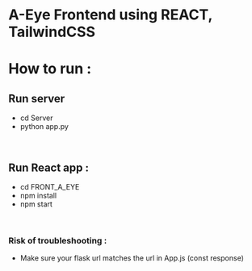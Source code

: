 # A-Eye Frontend using REACT, TailwindCSS

# How to run :

## Run server

- cd Server
- python app.py

<br>

## Run React app :

- cd FRONT_A_EYE
- npm install
- npm start

<br>

### Risk of troubleshooting :

- Make sure your flask url matches the url in App.js (const response)
